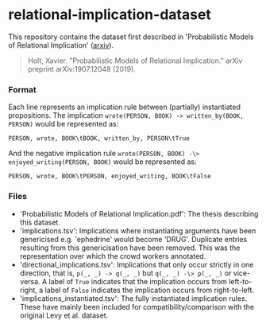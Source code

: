 # relational-implication-dataset

This repository contains the dataset first described in 'Probabilistic Models of Relational Implication' ([arxiv](https://arxiv.org/pdf/1907.12048.pdf)).

> Holt, Xavier. "Probabilistic Models of Relational Implication." arXiv preprint arXiv:1907.12048 (2019).

### Format

Each line represents an implication rule between (partially) instantiated propositions. The implication `wrote(PERSON, BOOK) -> written_by(BOOK, PERSON)` would be represented as:

```
PERSON, wrote, BOOK\tBOOK, written_by, PERSON\tTrue
```

And the negative implication rule `wrote(PERSON, BOOK) -\> enjoyed_writing(PERSON, BOOK)` would be represented as:

```
PERSON, wrote, BOOK\tPERSON, enjoyed_writing, BOOK\tFalse
```

### Files

* 'Probabilistic Models of Relational Implication.pdf': The thesis describing this dataset.
* 'implications.tsv': Implications where instantiating arguments have been genericised e.g. 'ephedrine' would become 'DRUG'. Duplicate entries resulting from this genericisation have been removed. This was the representation over which the crowd workers annotated.
* 'directional_implications.tsv': Implications that only occur strictly in one direction, that is, `p(_, _) -> q(_, _)` but `q(_, _) -\> p(_, _)` or vice-versa. A label of `True` indicates that the implication occurs from left-to-right, a label of `False` indicates the implication occurs from right-to-left.
* 'implications_instantiated.tsv': The fully instantiated implication rules. These have mainly been included for compatibility/comparison with the original Levy et al. dataset.

